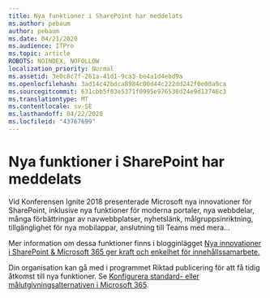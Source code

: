 ```yaml
---
title: Nya funktioner i SharePoint har meddelats
ms.author: pebaum
author: pebaum
ms.date: 04/21/2020
ms.audience: ITPro
ms.topic: article
ROBOTS: NOINDEX, NOFOLLOW
localization_priority: Normal
ms.assetid: 3e0c8c7f-261a-41d1-9ca3-be4a1d4ebd9a
ms.openlocfilehash: 3ad14c42bdca8984c00d44c222dd242f0e00a9ca
ms.sourcegitcommit: 631cbb5f03e5371f0995e976536d24e9d13746c3
ms.translationtype: MT
ms.contentlocale: sv-SE
ms.lasthandoff: 04/22/2020
ms.locfileid: "43767699"
---
```

# <a name="sharepoint-new-features-announced"></a>Nya funktioner i SharePoint har meddelats

Vid Konferensen Ignite 2018 presenterade Microsoft nya innovationer för SharePoint, inklusive nya funktioner för moderna portaler, nya webbdelar, många förbättringar av navwebbplatser, nyhetslänk, målgruppsinriktning, tillgänglighet för nya mobilappar, anslutning till Teams med mera...
  
Mer information om dessa funktioner finns i blogginlägget [Nya innovationer i SharePoint &amp; Microsoft 365 ger kraft och enkelhet för innehållssamarbete.](https://go.microsoft.com/fwlink/?linkid=2026502)
  
Din organisation kan gå med i programmet Riktad publicering för att få tidig åtkomst till nya funktioner. Se [Konfigurera standard- eller målutgivningsalternativen i Microsoft 365](https://docs.microsoft.com/office365/admin/manage/release-options-in-office-365).
